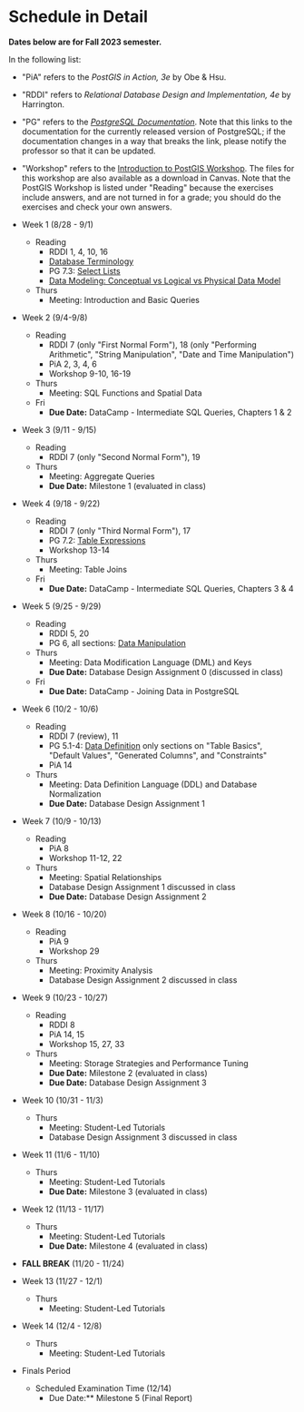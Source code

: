 # Schedule in Detail

**Dates below are for Fall 2023 semester.**

In the following list:

* "PiA" refers to the *PostGIS in Action, 3e* by Obe & Hsu.
* "RDDI" refers to *Relational Database Design and Implementation, 4e* by Harrington.
* "PG" refers to the [*PostgreSQL Documentation*](https://www.postgresql.org/docs/current). Note that this links to the documentation for the currently released version of PostgreSQL; if the documentation changes in a way that breaks the link, please notify the professor so that it can be updated.
* "Workshop" refers to the [Introduction to PostGIS Workshop](http://postgis.net/workshops/postgis-intro/). The files for this workshop are also available as a download in Canvas. Note that the PostGIS Workshop is listed under "Reading" because the exercises include answers, and are not turned in for a grade; you should do the exercises and check your own answers.

* Week 1 (8/28 - 9/1)
    * Reading
        * RDDI 1, 4, 10, 16
        * [Database Terminology](https://www.crunchydata.com/blog/postgres-databases-and-schemas)
        * PG 7.3: [Select Lists](https://www.postgresql.org/docs/current/queries-select-lists.html)
        * [Data Modeling: Conceptual vs Logical vs Physical Data Model](https://online.visual-paradigm.com/knowledge/visual-modeling/conceptual-vs-logical-vs-physical-data-model)
    * Thurs
        * Meeting: Introduction and Basic Queries
* Week 2 (9/4-9/8)
    * Reading
        * RDDI 7 (only "First Normal Form"), 18 (only "Performing Arithmetic", "String Manipulation", "Date and Time Manipulation")
        * PiA 2, 3, 4, 6
        * Workshop 9-10, 16-19
    * Thurs
        * Meeting: SQL Functions and Spatial Data
    * Fri
        * **Due Date:** DataCamp - Intermediate SQL Queries, Chapters 1 & 2
* Week 3 (9/11 - 9/15)
    * Reading
        * RDDI 7 (only "Second Normal Form"), 19
    * Thurs
        * Meeting: Aggregate Queries
        * **Due Date:** Milestone 1 (evaluated in class)
* Week 4 (9/18 - 9/22)
    * Reading
        * RDDI 7 (only "Third Normal Form"), 17
        * PG 7.2: [Table Expressions](https://www.postgresql.org/docs/current/queries-table-expressions.html)
        * Workshop 13-14
    * Thurs
        * Meeting: Table Joins
    * Fri
        * **Due Date:** DataCamp - Intermediate SQL Queries, Chapters 3 & 4
* Week 5 (9/25 - 9/29)
    * Reading
        * RDDI 5, 20
        * PG 6, all sections: [Data Manipulation](https://www.postgresql.org/docs/current/dml.html)
    * Thurs
        * Meeting: Data Modification Language (DML) and Keys
        * **Due Date:** Database Design Assignment 0 (discussed in class)
    * Fri
        * **Due Date:** DataCamp - Joining Data in PostgreSQL
* Week 6 (10/2 - 10/6)
    * Reading
        * RDDI 7 (review), 11
        * PG 5.1-4: [Data Definition](https://www.postgresql.org/docs/current/ddl.html) only sections on "Table Basics", "Default Values", "Generated Columns", and "Constraints"
        * PiA 14
    * Thurs
        * Meeting: Data Definition Language (DDL) and Database Normalization
        * **Due Date:** Database Design Assignment 1
* Week 7 (10/9 - 10/13)
    * Reading
        * PiA 8
        * Workshop 11-12, 22
    * Thurs
        * Meeting: Spatial Relationships
        * Database Design Assignment 1 discussed in class
        * **Due Date:** Database Design Assignment 2
* Week 8 (10/16 - 10/20)
    * Reading
        * PiA 9
        * Workshop 29
    * Thurs
        * Meeting: Proximity Analysis
        * Database Design Assignment 2 discussed in class
* Week 9 (10/23 - 10/27)
    * Reading
        * RDDI 8
        * PiA 14, 15
        * Workshop 15, 27, 33
    * Thurs
        * Meeting: Storage Strategies and Performance Tuning
        * **Due Date:** Milestone 2 (evaluated in class)
        * **Due Date:** Database Design Assignment 3
* Week 10 (10/31 - 11/3)
    * Thurs
        * Meeting: Student-Led Tutorials
        * Database Design Assignment 3 discussed in class
* Week 11 (11/6 - 11/10)
    * Thurs
        * Meeting: Student-Led Tutorials
        * **Due Date:** Milestone 3 (evaluated in class)
* Week 12 (11/13 - 11/17)
    * Thurs
        * Meeting: Student-Led Tutorials
        * **Due Date:** Milestone 4 (evaluated in class)
* **FALL BREAK** (11/20 - 11/24)
* Week 13 (11/27 - 12/1)
    * Thurs
        * Meeting: Student-Led Tutorials
* Week 14 (12/4 - 12/8)
    * Thurs
        * Meeting: Student-Led Tutorials
* Finals Period
    * Scheduled Examination Time (12/14)
        * Due Date:** Milestone 5 (Final Report)
